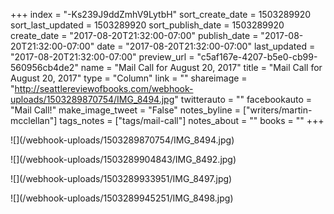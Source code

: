 +++
index = "-Ks239J9ddZmhV9LytbH"
sort_create_date = 1503289920
sort_last_updated = 1503289920
sort_publish_date = 1503289920
create_date = "2017-08-20T21:32:00-07:00"
publish_date = "2017-08-20T21:32:00-07:00"
date = "2017-08-20T21:32:00-07:00"
last_updated = "2017-08-20T21:32:00-07:00"
preview_url = "c5af167e-4207-b5e0-cb99-560956cb4de2"
name = "Mail Call for August 20, 2017"
title = "Mail Call for August 20, 2017"
type = "Column"
link = ""
shareimage = "http://seattlereviewofbooks.com/webhook-uploads/1503289870754/IMG_8494.jpg"
twitterauto = ""
facebookauto = "Mail Call!"
make_image_tweet = "False"
notes_byline = ["writers/martin-mcclellan"]
tags_notes = ["tags/mail-call"]
notes_about = ""
books = ""
+++
<p class="image">![](/webhook-uploads/1503289870754/IMG_8494.jpg)</p>
<p class="image">![](/webhook-uploads/1503289904843/IMG_8492.jpg)</p>
<p class="image">![](/webhook-uploads/1503289933951/IMG_8497.jpg)</p>
<p class="image">![](/webhook-uploads/1503289945251/IMG_8498.jpg)</p>